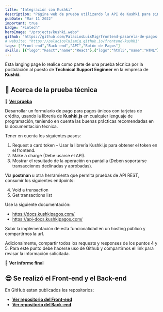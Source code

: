 ```yaml
---
title: "Integración con Kushki"
description: "Página web de prueba utilizando la API de Kushki para simular una pasarela de pagos con tarjeta de crédito."
pubDate: "Mar 11 2022"
important: true
badge: "Fintech"
heroImage: "/projects/kushki.webp"
github: "https://github.com/PalaciosLuisMig/frontend-pasarela-de-pagos-con-kushki"
# website: "https://palaciosluismig.github.io/frontend-kushki"
tags: ["Front-end","Back-end","API","Botón de Pagos"]
skills: [{"logo":"React","name":"React"},{"logo":"html5","name":"HTML"},{"logo":"css3","name":"CSS"},{"logo":"javascript","name":"JavaScript"},{"logo":"git","name":"Git"},{"logo":"github","name":"GitHub"},{"logo":"githubpages","name":"GitHub Pages"}]
---
```


Esta langing page lo realice como parte de una prueba técnica por la postulación al puesto de **Technical Support Engineer** en la empresa de **Kushki**.

## 🚀 Acerca de la prueba técnica

📝 **<a href="https://drive.google.com/file/d/1oIbn9GXt1UFijWWjn4ek6qqA6csG4AR_/view?usp=sharing" target="_blank">Ver prueba</a>**


Desarrollar un formulario de pago para pagos únicos con tarjetas de crédito, usando la librería de **Kushki.js** en cualquier lenguaje de programación, teniendo
en cuenta las buenas prácticas recomendadas en la documentación técnica.

Tener en cuenta los siguientes pasos:

1. Request a card token – Usar la librería Kushki.js para obtener el token en el frontend.
2. Make a charge (Debe usarse el API).
3. Mostrar el resultado de la operación en pantalla (Deben soportarse transacciones declinadas y aprobadas).

Vía **postman** u otra herramienta que permita pruebas de API REST, consumir los siguientes endpoints:

4. Void a transaction
5. Get transactions list

Use la siguiente documentación:
- https://docs.kushkipagos.com/
- https://api-docs.kushkipagos.com/

Subir la implementación de esta funcionalidad en un hosting público y compartirnos la url.

Adicionalmente, compartir todos los requests y responses de los puntos 4 y 5. Para este punto debe hacerse uso de Github y compartirnos el link para revisar la información solicitada.

📄 **<a href="https://drive.google.com/file/d/1tUbg1Ggmzfb7zaSEuSLucgYrXLnKDJzk/view?usp=drive_link" target="_blank">Ver informe final</a>**


## 😎 Se realizó el Front-end y el Back-end

En GitHub estan publicados los repositorios:
- **<a href="https://github.com/PalaciosLuisMig/frontend-pasarela-de-pagos-con-kushki" target="_blank">Ver repositorio del Front-end</a>**
- **<a href="https://github.com/PalaciosLuisMig/backend-pasarela-de-pagos-con-kushki" target="_blank">Ver repositorio del Back-end</a>**



<!-- <iframe src="https://drive.google.com/file/d/1tUbg1Ggmzfb7zaSEuSLucgYrXLnKDJzk/preview" width="640" height="300" allow="autoplay"></iframe> -->
